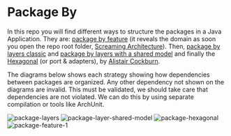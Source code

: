 # Package By

In this repo you will find different ways to structure the packages in a Java Application. They are: [package by feature](https://github.com/enriquemolinari/packages-by/tree/main/byfeature) (it reveals the domain as soon you open the repo root folder, [Screaming Architecture](http://blog.cleancoder.com/uncle-bob/2011/09/30/Screaming-Architecture.html)). Then, [package by layers classic](https://github.com/enriquemolinari/packages-by/tree/main/classiclayer/user) and [package by layers with a shared model](https://github.com/enriquemolinari/packages-by/tree/main/orm/user) and finally the [Hexagonal](https://github.com/enriquemolinari/packages-by/tree/main/hexagonal/user) (or port & adapters), by [Alistair Cockburn](https://alistair.cockburn.us/hexagonal-architecture/).

The diagrams below shows each strategy showing how dependencies between packages are organized. Any other dependency not shown on the diagrams are invalid. This must be validated, we should take care that dependencies are not violated. We can do this by using separate compilation or tools like ArchUnit.

![package-layers](https://user-images.githubusercontent.com/11150895/201475194-dc37d8ea-4976-43c7-bba2-923852d5e440.png)
![package-layer-shared-model](https://user-images.githubusercontent.com/11150895/201475200-a608e979-a072-44c7-a9ec-44e3c50ed197.png)
![package-hexagonal](https://user-images.githubusercontent.com/11150895/201475212-57ba3a23-23c2-43cb-977b-b729757c540e.png)
![package-feature-1](https://user-images.githubusercontent.com/11150895/201475215-d4289882-8b30-4f41-b742-fef793b23751.png)

